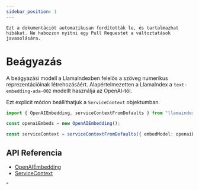```yaml
---
sidebar_position: 1
---
```


`Ezt a dokumentációt automatikusan fordították le, és tartalmazhat hibákat. Ne habozzon nyitni egy Pull Requestet a változtatások javasolására.`

# Beágyazás

A beágyazási modell a LlamaIndexben felelős a szöveg numerikus reprezentációinak létrehozásáért. Alapértelmezetten a LlamaIndex a `text-embedding-ada-002` modellt használja az OpenAI-tól.

Ezt explicit módon beállíthatjuk a `ServiceContext` objektumban.

```typescript
import { OpenAIEmbedding, serviceContextFromDefaults } from "llamaindex";

const openaiEmbeds = new OpenAIEmbedding();

const serviceContext = serviceContextFromDefaults({ embedModel: openaiEmbeds });
```

## API Referencia

- [OpenAIEmbedding](../../api/classes/OpenAIEmbedding.md)
- [ServiceContext](../../api/interfaces/ServiceContext.md)

"

